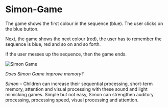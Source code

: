 # Simon-Game
The game shows the first colour in the sequence (blue). The user clicks on the blue button.

Next, the game shows the next colour (red), the user has to remember the sequence is blue, red and so on and so forth.

If the user messes up the sequence, then the game ends.

![Simon Game](https://github.com/sahaya-cyril/Simon-Game/blob/main/simonGame.gif)

*Does Simon Game improve memory?*

*Simon* – Children can increase their sequential processing, short-term memory, attention and visual processing with these sound and light mimicking games. Simple but not easy, Simon can strengthen auditory processing, processing speed, visual processing and attention.
